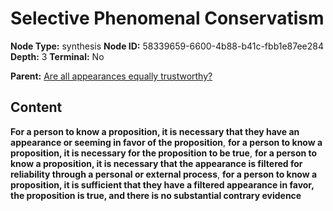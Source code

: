 # Selective Phenomenal Conservatism

**Node Type:** synthesis
**Node ID:** 58339659-6600-4b88-b41c-fbb1e87ee284
**Depth:** 3
**Terminal:** No

**Parent:** [Are all appearances equally trustworthy?](are-all-appearances-equally-trustworthy.md)

## Content

**For a person to know a proposition, it is necessary that they have an appearance or seeming in favor of the proposition**, **for a person to know a proposition, it is necessary for the proposition to be true**, **for a person to know a proposition, it is necessary that the appearance is filtered for reliability through a personal or external process**, **for a person to know a proposition, it is sufficient that they have a filtered appearance in favor, the proposition is true, and there is no substantial contrary evidence**
